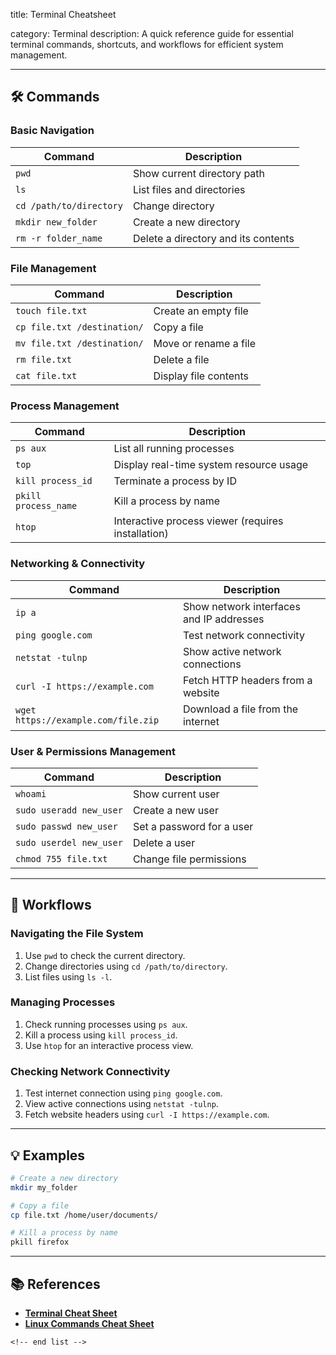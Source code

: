 title: Terminal Cheatsheet

category: Terminal
description: A quick reference guide for essential terminal commands, shortcuts, and workflows for efficient system management.

---

## 🛠️ Commands

### **Basic Navigation**

| Command                   | Description                         |
| ------------------------- | ----------------------------------- |
| `pwd`                   | Show current directory path         |
| `ls`                    | List files and directories          |
| `cd /path/to/directory` | Change directory                    |
| `mkdir new_folder`      | Create a new directory              |
| `rm -r folder_name`     | Delete a directory and its contents |

### **File Management**

| Command                       | Description           |
| ----------------------------- | --------------------- |
| `touch file.txt`            | Create an empty file  |
| `cp file.txt /destination/` | Copy a file           |
| `mv file.txt /destination/` | Move or rename a file |
| `rm file.txt`               | Delete a file         |
| `cat file.txt`              | Display file contents |

### **Process Management**

| Command                | Description                                        |
| ---------------------- | -------------------------------------------------- |
| `ps aux`             | List all running processes                         |
| `top`                | Display real-time system resource usage            |
| `kill process_id`    | Terminate a process by ID                          |
| `pkill process_name` | Kill a process by name                             |
| `htop`               | Interactive process viewer (requires installation) |

### **Networking & Connectivity**

| Command                               | Description                              |
| ------------------------------------- | ---------------------------------------- |
| `ip a`                              | Show network interfaces and IP addresses |
| `ping google.com`                   | Test network connectivity                |
| `netstat -tulnp`                    | Show active network connections          |
| `curl -I https://example.com`       | Fetch HTTP headers from a website        |
| `wget https://example.com/file.zip` | Download a file from the internet        |

### **User & Permissions Management**

| Command                   | Description               |
| ------------------------- | ------------------------- |
| `whoami`                | Show current user         |
| `sudo useradd new_user` | Create a new user         |
| `sudo passwd new_user`  | Set a password for a user |
| `sudo userdel new_user` | Delete a user             |
| `chmod 755 file.txt`    | Change file permissions   |

---

## 🔄 Workflows

### **Navigating the File System**

1. Use `pwd` to check the current directory.
2. Change directories using `cd /path/to/directory`.
3. List files using `ls -l`.

### **Managing Processes**

1. Check running processes using `ps aux`.
2. Kill a process using `kill process_id`.
3. Use `htop` for an interactive process view.

### **Checking Network Connectivity**

1. Test internet connection using `ping google.com`.
2. View active connections using `netstat -tulnp`.
3. Fetch website headers using `curl -I https://example.com`.

---

## 💡 Examples

```sh
# Create a new directory
mkdir my_folder

# Copy a file
cp file.txt /home/user/documents/

# Kill a process by name
pkill firefox
```

---

## 📚 References

- **[Terminal Cheat Sheet](https://terminalcheatsheet.com/)**
- **[Linux Commands Cheat Sheet](https://www.geeksforgeeks.org/linux-commands-cheat-sheet/)**

```
<!-- end list -->
```
